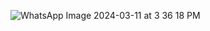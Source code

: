 ![WhatsApp Image 2024-03-11 at 3 36 18 PM](https://github.com/GauravKasture07/Kotlin-shopping-list-app/assets/156180430/cdd5e625-ec68-4ea3-ba8a-7e61c6fdeea7)
